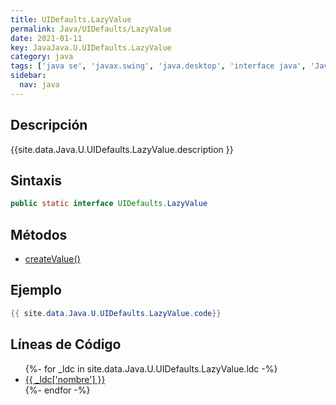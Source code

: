 ```yaml
---
title: UIDefaults.LazyValue
permalink: Java/UIDefaults/LazyValue
date: 2021-01-11
key: JavaJava.U.UIDefaults.LazyValue
category: java
tags: ['java se', 'javax.swing', 'java.desktop', 'interface java', 'Java 1.0']
sidebar: 
  nav: java
---
```


## Descripción
{{site.data.Java.U.UIDefaults.LazyValue.description }}

## Sintaxis
~~~java
public static interface UIDefaults.LazyValue
~~~

## Métodos
* [createValue()](/Java/UIDefaults/LazyValue/createValue)

## Ejemplo
~~~java
{{ site.data.Java.U.UIDefaults.LazyValue.code}}
~~~

## Líneas de Código
<ul>
{%- for _ldc in site.data.Java.U.UIDefaults.LazyValue.ldc -%}
   <li>
       <a href="{{_ldc['url'] }}">{{ _ldc['nombre'] }}</a>
   </li>
{%- endfor -%}
</ul>
